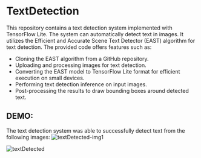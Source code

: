 # TextDetection 

This repository contains a text detection system implemented with TensorFlow Lite. The system can automatically detect text in images. It utilizes the Efficient and Accurate Scene Text Detector (EAST) algorithm for text detection. The provided code offers features such as:

- Cloning the EAST algorithm from a GitHub repository.
- Uploading and processing images for text detection.
- Converting the EAST model to TensorFlow Lite format for efficient execution on small devices.
- Performing text detection inference on input images.
- Post-processing the results to draw bounding boxes around detected text.

## DEMO:
The text detection system was able to successfully detect text from the following images: 
![textDetected-img1](https://github.com/TanzilaRahman/TextDetection/assets/110073037/8a20fcac-8fa8-4270-8071-b376911ea009)

![textDetected](https://github.com/TanzilaRahman/TextDetection/assets/110073037/c63357ce-3706-4e98-90a5-15bae00909f8)

